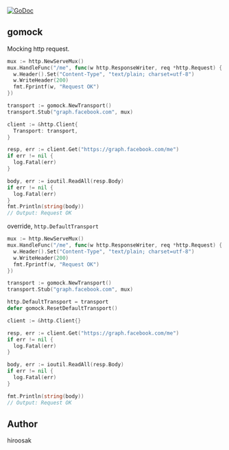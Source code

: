 [![GoDoc](https://godoc.org/github.com/hiroosak/gomock?status.svg)](https://godoc.org/github.com/hiroosak/gomock)

## gomock

Mocking http request.

```go
mux := http.NewServeMux()
mux.HandleFunc("/me", func(w http.ResponseWriter, req *http.Request) {
  w.Header().Set("Content-Type", "text/plain; charset=utf-8")
  w.WriteHeader(200)
  fmt.Fprintf(w, "Request OK")
})

transport := gomock.NewTransport()
transport.Stub("graph.facebook.com", mux)

client := &http.Client{
  Transport: transport,
}

resp, err := client.Get("https://graph.facebook.com/me")
if err != nil {
  log.Fatal(err)
}

body, err := ioutil.ReadAll(resp.Body)
if err != nil {
  log.Fatal(err)
}
fmt.Println(string(body))
// Output: Request OK
```

override, `http.DefaultTransport`

```go
mux := http.NewServeMux()
mux.HandleFunc("/me", func(w http.ResponseWriter, req *http.Request) {
  w.Header().Set("Content-Type", "text/plain; charset=utf-8")
  w.WriteHeader(200)
  fmt.Fprintf(w, "Request OK")
})

transport := gomock.NewTransport()
transport.Stub("graph.facebook.com", mux)

http.DefaultTransport = transport
defer gomock.ResetDefaultTransport()

client := &http.Client{}

resp, err := client.Get("https://graph.facebook.com/me")
if err != nil {
  log.Fatal(err)
}

body, err := ioutil.ReadAll(resp.Body)
if err != nil {
  log.Fatal(err)
}

fmt.Println(string(body))
// Output: Request OK
```

## Author

hiroosak
